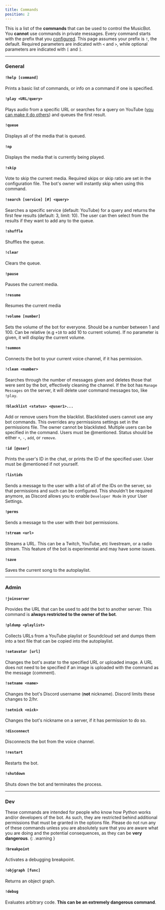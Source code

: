 ```yaml
---
title: Commands
position: 2
---
```


This is a list of the **commands** that can be used to control the MusicBot. You **cannot** use commands in private messages. Every command starts with the prefix that you [configured](#guidesconfiguration). This page assumes your prefix is `!`, the default. Required parameters are indicated with `<` and `>`, while optional parameters are indicated with `[` and `]`.

----

### General

#### `!help [command]`
Prints a basic list of commands, or info on a command if one is specified.

#### `!play <URL/query>`
Plays audio from a specific URL or searches for a query on YouTube ([you can make it do others](https://github.com/Just-Some-Bots/MusicBot/wiki/FAQ#is-some-other-website-or-service-supported)) and queues the first result.

#### `!queue`
Displays all of the media that is queued.

#### `!np`
Displays the media that is currently being played.

#### `!skip`
Vote to skip the current media. Required skips or skip ratio are set in the configuration file. The bot's owner will instantly skip when using this command.

#### `!search [service] [#] <query>`
Searches a specific service (default: YouTube) for a query and returns the first few results (default: 3, limit: 10). The user can then select from the results if they want to add any to the queue.

#### `!shuffle`
Shuffles the queue.

#### `!clear`
Clears the queue.

#### `!pause`
Pauses the current media.

#### `!resume`
Resumes the current media

#### `!volume [number]`
Sets the volume of the bot for everyone. Should be a number between 1 and 100. Can be relative (e.g `+10` to add 10 to current volume). If no parameter is given, it will display the current volume.

#### `!summon`
Connects the bot to your current voice channel, if it has permission.

#### `!clean <number>`
Searches through the number of messages given and deletes those that were sent by the bot, effectively cleaning the channel. If the bot has `Manage Messages` on the server, it will delete user command messages too, like `!play`.

#### `!blacklist <status> <@user1>...`
Add or remove users from the blacklist. Blacklisted users cannot use any bot commands. This overrides any permissions settings set in the permissions file. The owner cannot be blacklisted. Multiple users can be specified in the command. Users must be @mentioned. Status should be either `+`, `-`, `add`, or `remove`.

#### `!id [@user]`
Prints the user's ID in the chat, or prints the ID of the specified user. User must be @mentioned if not yourself.

#### `!listids`
Sends a message to the user with a list of all of the IDs on the server, so that permissions and such can be configured. This shouldn't be required anymore, as Discord allows you to enable `Developer Mode` in your User Settings.

#### `!perms`
Sends a message to the user with their bot permissions.

#### `!stream <url>`
Streams a URL. This can be a Twitch, YouTube, etc livestream, or a radio stream. This feature of the bot is experimental and may have some issues.

#### `!save`
Saves the current song to the autoplaylist.

----

### Admin

#### `!joinserver`
Provides the URL that can be used to add the bot to another server. This command is **always restricted to the owner of the bot**.

#### `!pldump <playlist>`
Collects URLs from a YouTube playlist or Soundcloud set and dumps them into a text file that can be copied into the autoplaylist.

#### `!setavatar [url]`
Changes the bot's avatar to the specified URL or uploaded image. A URL does not need to be specified if an image is uploaded with the command as the message (comment).

#### `!setname <name>`
Changes the bot's Discord username (**not** nickname). Discord limits these changes to 2/hr.

#### `!setnick <nick>`
Changes the bot's nickname on a server, if it has permission to do so.

#### `!disconnect`
Disconnects the bot from the voice channel.

#### `!restart`
Restarts the bot.

#### `!shutdown`
Shuts down the bot and terminates the process.

----

### Dev

These commands are intended for people who know how Python works and/or developers of the bot. As such, they are restricted behind additional permissions that must be granted in the options file. Please do not run any of these commands unless you are absolutely sure that you are aware what you are doing and the potential consequences, as they can be **very dangerous**.
{: .warning }

#### `!breakpoint`
Activates a debugging breakpoint.

#### `!objgraph [func]`
Returns an object graph.

#### `!debug`
Evaluates arbitrary code. **This can be an extremely dangerous command**.